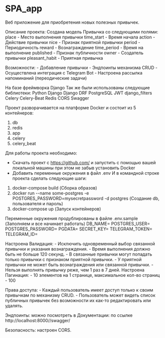 # SPA_app
Веб приложение для приобретения новых полезных привычек.

Описание проекта:
    Создана модель Привычка со следующими полями:
        place -	Место выполнения привычки
        time_start - Время начала
        action - Действие привычки
        nice -	Признак приятной привычки
        period - Периодичность
        reward - Вознаграждение
        time_period - Время на выполнение
        published - Признак публичности
        owner -	Создатель привычки
        pleasant_habit - Приятная привычка

Возможности:
    - Добавление привычки
    - Эндпоинты механизма CRUD
    - Осуществлена интеграция с Telegram Bot
    - Настроена рассылка напоминаний (переодические задачи)

На базе фреймворка Django
    Так же были использованы следующие библиотеки:
        Python
        Django
        Django DRF
        PostgreSQL
        JWT
        django_filters
        Celery
        Celery-Beat
        Redis
        CORS
        Swagger

Проект разворачивается на платформе Docker и состоит из 5 контейнеров:
1. db
2. redis
3. app
4. celery
5. celery_beat    

Для работы проекта необходимо:
- Скачать проект с https://github.com/ и запустить с помощью вашей локальной машины при этом не забыв установить Docker
- Добавить переменные окружения в файл .env
И в командной строке проекта сделать следующие шаги:
1. docker-compose build (Сборка образов)
2. docker run --name some-postgres -e POSTGRES_PASSWORD=mysecretpassword -d postgres (Создание db, пользователя и пароль)
3. docker-compose up (Запуск контейнеров)

Переменные окружения продублированы в файле .env.sample (Заполняем и все начинает работать)
    DB_NAME=
    POSTGRES_USER=
    POSTGRES_PASSWORD=
    PGDATA=
    SECRET_KEY=
    TELEGRAM_TOKEN=
    TELEGRAM_ID=

Настроена Валидация:
    - Исключить одновременный выбор связанной привычки и указания вознаграждения.
    - Время выполнения должно быть не больше 120 секунд.
    - В связанные привычки могут попадать только привычки с признаком приятной привычки.
    - У приятной привычки не может быть вознаграждения или связанной привычки.
    - Нельзя выполнять привычку реже, чем 1 раз в 7 дней.
Настроена Пагинация:
    - 10 элементов на 1 странице, максимальное кол-во страниц - 100

Права доступа:
    - Каждый пользователь имеет доступ только к своим привычкам по механизму CRUD.
    - Пользователь может видеть список публичных привычек без возможности их как-то редактировать или удалять.

Эндпоинты: можно посмотреть в Документации: по ссылке http://localhost:8000//swagger/

Безопасность: настроен CORS.
